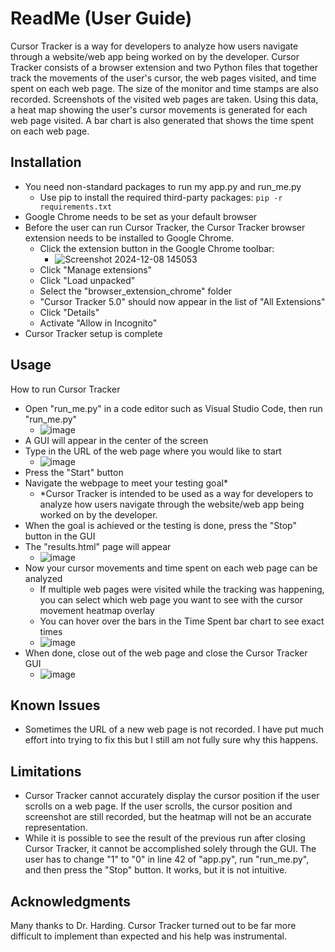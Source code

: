 # ReadMe (User Guide)
Cursor Tracker is a way for developers to analyze how users navigate through a website/web app being worked on by the developer. Cursor Tracker consists of a browser extension and two Python files that together track the movements of the user's cursor, the web pages visited, and time spent on each web page. The size of the monitor and time stamps are also recorded. Screenshots of the visited web pages are taken. Using this data, a heat map showing the user's cursor movements is generated for each web page visited. A bar chart is also generated that shows the time spent on each web page.


## Installation 
- You need non-standard packages to run my app.py and run_me.py
  - Use pip to install the required third-party packages:  `pip -r requirements.txt`
- Google Chrome needs to be set as your default browser
- Before the user can run Cursor Tracker, the Cursor Tracker browser extension needs to be installed to Google Chrome.
  - Click the extension button in the Google Chrome toolbar:
    - ![Screenshot 2024-12-08 145053](https://github.com/user-attachments/assets/e2bfa084-00db-46e8-8270-ba7c7dee4276)
  - Click "Manage extensions"
  - Click "Load unpacked"
  - Select the "browser_extension_chrome" folder
  - "Cursor Tracker 5.0" should now appear in the list of "All Extensions"
  - Click "Details"
  - Activate "Allow in Incognito"
- Cursor Tracker setup is complete


## Usage
How to run Cursor Tracker
- Open "run_me.py" in a code editor such as Visual Studio Code, then run "run_me.py"
  - ![image](https://github.com/user-attachments/assets/f847c115-754f-4c86-84ee-0a44ea4bbbf8)
- A GUI will appear in the center of the screen
- Type in the URL of the web page where you would like to start
  - ![image](https://github.com/user-attachments/assets/f91b66e0-0617-442b-9f05-894f19fe237d)
- Press the "Start" button
- Navigate the webpage to meet your testing goal*
  - *Cursor Tracker is intended to be used as a way for developers to analyze how users navigate through the website/web app being worked on by the developer.
- When the goal is achieved or the testing is done, press the "Stop" button in the GUI
- The "results.html" page will appear
  - ![image](https://github.com/user-attachments/assets/ed7677fe-8b61-405e-86c4-f1a6a04a765b)
- Now your cursor movements and time spent on each web page can be analyzed
  - If multiple web pages were visited while the tracking was happening, you can select which web page you want to see with the cursor movement heatmap overlay
  - You can hover over the bars in the Time Spent bar chart to see exact times
  - ![image](https://github.com/user-attachments/assets/d7218410-9aba-4a31-89b8-c3a1cf9b6b70)
- When done, close out of the web page and close the Cursor Tracker GUI
  - ![image](https://github.com/user-attachments/assets/0400b55c-ca56-43dc-ba96-0044b607c4b7)


## Known Issues
- Sometimes the URL of a new web page is not recorded. I have put much effort into trying to fix this but I still am not fully sure why this happens.


## Limitations
- Cursor Tracker cannot accurately display the cursor position if the user scrolls on a web page. If the user scrolls, the cursor position and screenshot are still recorded, but the heatmap will not be an accurate representation.
- While it is possible to see the result of the previous run after closing Cursor Tracker, it cannot be accomplished solely through the GUI. The user has to change "1" to "0" in line 42 of "app.py", run "run_me.py", and then press the "Stop" button. It works, but it is not intuitive.


## Acknowledgments
Many thanks to Dr. Harding. Cursor Tracker turned out to be far more difficult to implement than expected and his help was instrumental.
